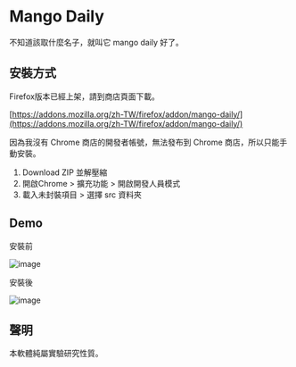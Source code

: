 # Mango Daily

不知道該取什麼名子，就叫它 mango daily 好了。

## 安裝方式

Firefox版本已經上架，請到商店頁面下載。

[https://addons.mozilla.org/zh-TW/firefox/addon/mango-daily/](https://addons.mozilla.org/zh-TW/firefox/addon/mango-daily/)

因為我沒有 Chrome 商店的開發者帳號，無法發布到 Chrome 商店，所以只能手動安裝。

1. Download ZIP 並解壓縮
2. 開啟Chrome > 擴充功能 > 開啟開發人員模式
3. 載入未封裝項目 > 選擇 src 資料夾

## Demo

安裝前

![image](https://github.com/cy4v/mangodaily/blob/master/pic/01.jpg)


安裝後

![image](https://github.com/cy4v/mangodaily/blob/master/pic/02.jpg)

## 聲明

本軟體純屬實驗研究性質。
